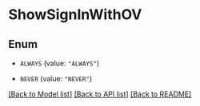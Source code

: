 # ShowSignInWithOV

## Enum


* `ALWAYS` (value: `"ALWAYS"`)

* `NEVER` (value: `"NEVER"`)


[[Back to Model list]](../README.md#documentation-for-models) [[Back to API list]](../README.md#documentation-for-api-endpoints) [[Back to README]](../README.md)


